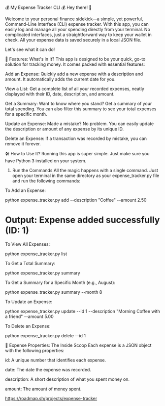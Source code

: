 💰 My Expense Tracker CLI 💰
Hey there! 👋

Welcome to your personal finance sidekick—a simple, yet powerful, Command-Line Interface (CLI) expense tracker. With this app, you can easily log and manage all your spending directly from your terminal. No complicated interfaces, just a straightforward way to keep your wallet in check. All your expense data is saved securely in a local JSON file.

Let's see what it can do!

🧐 Features: What's in It?
This app is designed to be your quick, go-to solution for tracking money. It comes packed with essential features:

Add an Expense: Quickly add a new expense with a description and amount. It automatically adds the current date for you.

View a List: Get a complete list of all your recorded expenses, neatly displayed with their ID, date, description, and amount.

Get a Summary: Want to know where you stand? Get a summary of your total spending. You can also filter this summary to see your total expenses for a specific month.

Update an Expense: Made a mistake? No problem. You can easily update the description or amount of any expense by its unique ID.

Delete an Expense: If a transaction was recorded by mistake, you can remove it forever.

🛠️ How to Use It?
Running this app is super simple. Just make sure you have Python 3 installed on your system.

1. Run the Commands
All the magic happens with a single command. Just open your terminal in the same directory as your expense_tracker.py file and run the following commands:

To Add an Expense:

python expense_tracker.py add --description "Coffee" --amount 2.50
# Output: Expense added successfully (ID: 1)

To View All Expenses:

python expense_tracker.py list

To Get a Total Summary:

python expense_tracker.py summary

To Get a Summary for a Specific Month (e.g., August):

python expense_tracker.py summary --month 8

To Update an Expense:

python expense_tracker.py update --id 1 --description "Morning Coffee with a friend" --amount 5.00

To Delete an Expense:

python expense_tracker.py delete --id 1

📝 Expense Properties: The Inside Scoop
Each expense is a JSON object with the following properties:

id: A unique number that identifies each expense.

date: The date the expense was recorded.

description: A short description of what you spent money on.

amount: The amount of money spent.

https://roadmap.sh/projects/expense-tracker